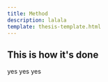 ```yaml
---
title: Method
description: lalala
template: thesis-template.html
---
```


## This is how it's done
yes yes yes